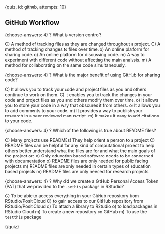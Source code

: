 
{quiz, id: github, attempts: 10}

## GitHub Workflow

{choose-answers: 4}
? What is version control?

C) A method of tracking files as they are changed throughout a project.
C) A method of tracking changes to files over time.
o) An online platform for sharing code.
o) An online platform for discussing code.
m) A way to experiment with different code without affecting the main analysis.
m) A method for collaborating on the same code simultaneously.

{choose-answers: 4}
? What is the major benefit of using GitHub for sharing code?

C) It allows you to track your code and project files as you and others continue to work on them.
C) It enables you to track the changes in your code and project files as you and others modify them over time.
o) It allows you to store your code in a way that obscures it from others.
o) It allows you to add comments to your code. 
m) It provides a way to publish your research in a peer reviewed manuscript.
m) It makes it easy to add citations to your code.

{choose-answers: 4}
? Which of the following is true about README files?

C) Many projects use READMEs! They help orient a person to a project
C) README files can be helpful for any kind of computational project to help others better understand what the files are for and what the main goals of the project are
o) Only education based software needs to be concerned with documentation 
o) README files are only needed for public facing projects
m) README files are only needed in certain types of education based projects
m) README files are only needed for research projects

{choose-answers: 4}
? Why did we create a GitHub Personal Access Token (PAT) that we provided to the `usethis` package in RStudio?

C) To be able to access everything in your GitHub repository from RStudio/Posit Cloud
C) to gain access to our GitHub repository from RStudio/Posit Cloud
o) To attach a library to RStudio
o) to load packages in RStudio Cloud
m) To create a new repository on GitHub
m) To use the `testthis` package

{/quiz}
